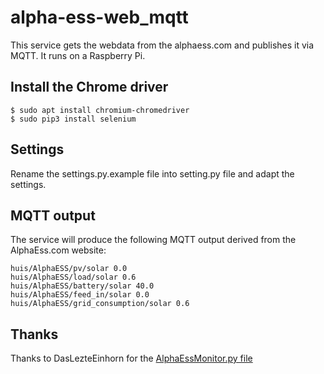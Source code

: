 # alpha-ess-web_mqtt

This service gets the webdata from the alphaess.com and publishes it via MQTT. It runs on a Raspberry Pi.

## Install the Chrome driver

```
$ sudo apt install chromium-chromedriver
$ sudo pip3 install selenium
```

## Settings

Rename the settings.py.example file into setting.py file and adapt the settings.

## MQTT output

The service will produce the following MQTT output derived from the AlphaEss.com website:

```
huis/AlphaESS/pv/solar 0.0
huis/AlphaESS/load/solar 0.6
huis/AlphaESS/battery/solar 40.0
huis/AlphaESS/feed_in/solar 0.0
huis/AlphaESS/grid_consumption/solar 0.6
```

## Thanks

Thanks to DasLezteEinhorn for the [AlphaEssMonitor.py file](https://github.com/DasLetzteEinhorn/AlphaESS_Monitor_Hass)
